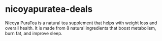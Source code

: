 # nicoyapuratea-deals
Nicoya PuraTea is a natural tea supplement that helps with weight loss and overall health. It is made from 8 natural ingredients that boost metabolism, burn fat, and improve sleep.
